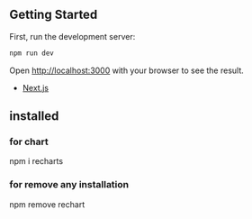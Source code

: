 ## Getting Started

First, run the development server:

```bash
npm run dev

```

Open [http://localhost:3000](http://localhost:3000) with your browser to see the result.


- [Next.js](https://nextjs.org/learn)


## installed 
### for chart
npm i recharts

### for remove any installation
npm remove rechart